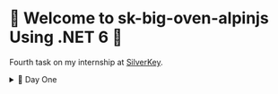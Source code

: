 # 🫡 Welcome to sk-big-oven-alpinjs Using .NET 6 🤖 
Fourth task on my internship at [SilverKey](https://www.silverkeytech.com/).

<details>
<summary>🚨 Day One</summary>

# 🦦 Checklist of the day

</details>
